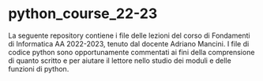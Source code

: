 # python_course_22-23
 
La seguente repository contiene i file delle lezioni del corso di Fondamenti di Informatica AA 2022-2023, tenuto dal docente Adriano Mancini.
I file di codice python sono opportunamente commentati ai fini della comprensione di quanto scritto e per aiutare il lettore nello studio dei moduli e delle funzioni di python.
